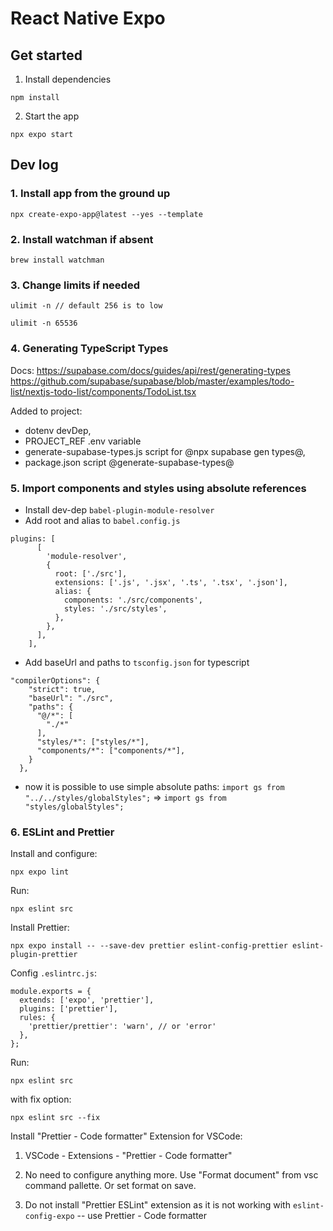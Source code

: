 # React Native Expo

## Get started

1. Install dependencies

```
npm install
```

2. Start the app

```
npx expo start
```

## Dev log

### 1. Install app from the ground up

```
npx create-expo-app@latest --yes --template
```

### 2. Install watchman if absent

```
brew install watchman
```

### 3. Change limits if needed

```
ulimit -n // default 256 is to low
```

```
ulimit -n 65536
```

### 4. Generating TypeScript Types

Docs:
https://supabase.com/docs/guides/api/rest/generating-types
https://github.com/supabase/supabase/blob/master/examples/todo-list/nextjs-todo-list/components/TodoList.tsx

Added to project:

- dotenv devDep,
- PROJECT_REF .env variable
- generate-supabase-types.js script for @npx supabase gen types@,
- package.json script @generate-supabase-types@

### 5. Import components and styles using absolute references

- Install dev-dep `babel-plugin-module-resolver`
- Add root and alias to `babel.config.js`

```
plugins: [
      [
        'module-resolver',
        {
          root: ['./src'],
          extensions: ['.js', '.jsx', '.ts', '.tsx', '.json'],
          alias: {
            components: './src/components',
            styles: './src/styles',
          },
        },
      ],
    ],
```

- Add baseUrl and paths to `tsconfig.json` for typescript

```
"compilerOptions": {
    "strict": true,
    "baseUrl": "./src",
    "paths": {
      "@/*": [
        "./*"
      ],
      "styles/*": ["styles/*"],
      "components/*": ["components/*"],
    }
  },
```

- now it is possible to use simple absolute paths:
  `import gs from "../../styles/globalStyles";` => `import gs from "styles/globalStyles";`

### 6. ESLint and Prettier

Install and configure:

```
npx expo lint
```

Run:

```
npx eslint src
```

Install Prettier:

```
npx expo install -- --save-dev prettier eslint-config-prettier eslint-plugin-prettier
```

Config `.eslintrc.js`:

```
module.exports = {
  extends: ['expo', 'prettier'],
  plugins: ['prettier'],
  rules: {
    'prettier/prettier': 'warn', // or 'error'
  },
};
```

Run:

```
npx eslint src
```

with fix option:

```
npx eslint src --fix
```

Install "Prettier - Code formatter" Extension for VSCode:

1. VSCode - Extensions - "Prettier - Code formatter"

2. No need to configure anything more. Use "Format document" from vsc command pallette. Or set format on save.

3. Do not install "Prettier ESLint" extension as it is not working with `eslint-config-expo` -- use Prettier - Code formatter
